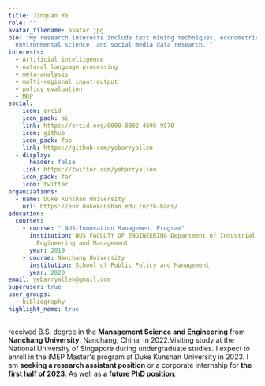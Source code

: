 ```yaml
---
title: Jinquan Ye
role: ""
avatar_filename: avatar.jpg
bio: "My research interests include text mining techniques, econometrics,
  environmental science, and social media data research. "
interests:
  - Artificial intelligence
  - natural language processing
  - meta-analysis
  - multi-regional input-output
  - policy evaluation
  - MRP
social:
  - icon: orcid
    icon_pack: ai
    link: https://orcid.org/0000-0002-4695-9570
  - icon: github
    icon_pack: fab
    link: https://github.com/yebarryallen
  - display:
      header: false
    link: https://twitter.com/yebarryallen
    icon_pack: far
    icon: twitter
organizations:
  - name: Duke Kunshan University
    url: https://env.dukekunshan.edu.cn/zh-hans/
education:
  courses:
    - course: " NUS-Innovation Management Program"
      institution: NUS FACULTY OF ENGINEERING Department of Industrial Systems
        Engineering and Management
      year: 2019
    - course: Nanchang University
      institution: School of Public Policy and Management
      year: 2020
email: yebarryallen@gmail.com
superuser: true
user_groups:
  - bibliography
highlight_name: true
---
```

 received B.S. degree in the **Management Science and Engineering** from **Nanchang University**, Nanchang, China, in 2022.Visiting study at the National University of Singapore during undergraduate studies. I expect to enroll in the iMEP Master's program at Duke Kunshan University in 2023. I am **seeking a research assistant position** or a corporate internship for **the first half of 2023**. As well as **a future PhD position**.